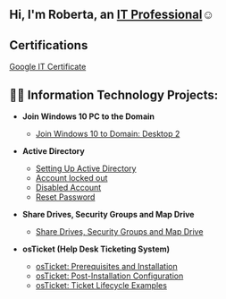 <h2>Hi, I'm Roberta, an <a href="https://www.linkedin.com/in/roberta-bueno-3771785a/">IT Professional</a>☺</h2>

<h2>Certifications</h2>
<a href="https://github.com/roberta-bueno/roberta-bueno/blob/main/images/GoogleITCertificate.pdf" target="_blank">Google IT Certificate</a>

<h2>👨‍💻 Information Technology Projects:</h2>

- <b>Join Windows 10 PC to the Domain</b>
  - [Join Windows 10 to Domain: Desktop 2](https://github.com/roberta-bueno/Win10Desktop2)
 
- <b> Active Directory </b>
  - [Setting Up Active Directory](https://github.com/roberta-bueno/settingupactivedirectory)
  - [Account locked out](https://github.com/roberta-bueno/lockedaccount)
  - [Disabled Account](https://github.com/roberta-bueno/disabledaccount)
  - [Reset Password](https://github.com/roberta-bueno/resetpassword)

- <b>Share Drives, Security Groups and Map Drive</b>
  - [Share Drives, Security Groups and Map Drive](https://github.com/roberta-bueno/sharesecuritymap)
  


- <b>osTicket (Help Desk Ticketing System)</b>
  - [osTicket: Prerequisites and Installation](https://github.com/roberta-bueno/osticket-prereqs)
  - [osTicket: Post-Installation Configuration](https://github.com/roberta-bueno/post-install-config)
  - [osTicket: Ticket Lifecycle Examples](https://github.com/roberta-bueno/ticket-lifecycle)


